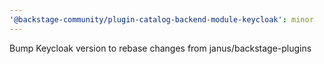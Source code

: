 ```yaml
---
'@backstage-community/plugin-catalog-backend-module-keycloak': minor
---
```


Bump Keycloak version to rebase changes from janus/backstage-plugins
